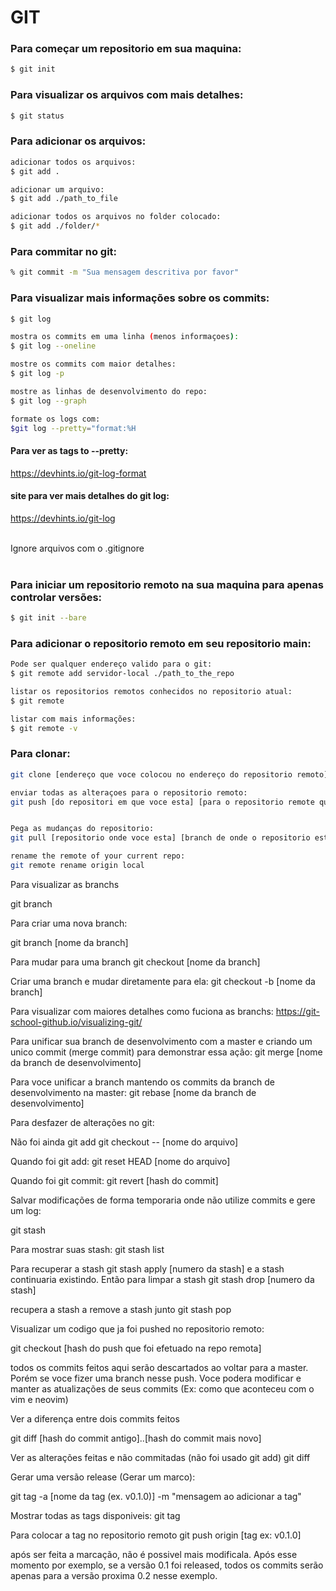 GIT
===

### Para começar um repositorio em sua maquina:
```bash
$ git init
```

### Para visualizar os arquivos com mais detalhes:
```bash
$ git status
```



### Para adicionar os arquivos:
```bash
adicionar todos os arquivos:
$ git add .

adicionar um arquivo:
$ git add ./path_to_file

adicionar todos os arquivos no folder colocado:
$ git add ./folder/*
```


### Para commitar no git:
```bash
% git commit -m "Sua mensagem descritiva por favor"
```


### Para visualizar mais informações sobre os commits:
```bash
$ git log

mostra os commits em uma linha (menos informaçoes):
$ git log --oneline

mostre os commits com maior detalhes:
$ git log -p

mostre as linhas de desenvolvimento do repo:
$ git log --graph

formate os logs com:
$git log --pretty="format:%H
```

#### Para ver as tags to --pretty:
https://devhints.io/git-log-format

#### site para ver mais detalhes do git log:
https://devhints.io/git-log

<br>
Ignore arquivos com o .gitignore
<br>
<br>

### Para iniciar um repositorio remoto na sua maquina para apenas controlar versões:
```bash
$ git init --bare
```


### Para adicionar o repositorio remoto em seu repositorio main:
```bash
Pode ser qualquer endereço valido para o git:
$ git remote add servidor-local ./path_to_the_repo

listar os repositorios remotos conhecidos no repositorio atual:
$ git remote

listar com mais informações:
$ git remote -v
```

### Para clonar:
```bash
git clone [endereço que voce colocou no endereço do repositorio remoto] [nome da pasta que voce quer onde clone]

enviar todas as alteraçoes para o repositorio remoto:
git push [do repositori em que voce esta] [para o repositorio remote que voce quer enviar]


Pega as mudanças do repositorio:
git pull [repositorio onde voce esta] [branch de onde o repositorio esta os arquivos]

rename the remote of your current repo:
git remote rename origin local
```

Para visualizar as branchs

git branch

Para criar uma nova branch:

git branch [nome da branch]


Para mudar para uma branch
git checkout [nome da branch]

Criar uma branch e mudar diretamente para ela:
git checkout -b [nome da branch]

Para visualizar com maiores detalhes como fuciona as branchs:
https://git-school-github.io/visualizing-git/


Para unificar sua branch de desenvolvimento com a master e criando um unico commit (merge commit) para demonstrar essa ação:
git merge [nome da branch de desenvolvimento]


Para voce unificar a branch mantendo os commits da branch de desenvolvimento na master:
git rebase [nome da branch de desenvolvimento]


Para desfazer de alterações no git:

Não foi ainda git add
git checkout -- [nome do arquivo]

Quando foi git add:
git reset HEAD [nome do arquivo]

Quando foi git commit:
git revert [hash do commit]


Salvar modificações de forma temporaria onde não utilize commits e gere um log:

git stash

Para mostrar suas stash:
git stash list

Para recuperar a stash
git stash apply [numero da stash]
e a stash continuaria existindo. Então para limpar a stash
git stash drop [numero da stash]

recupera a stash a remove a stash junto
git stash pop


Visualizar um codigo que ja foi pushed no repositorio remoto:

git checkout [hash do push que foi efetuado na repo remota]

todos os commits feitos aqui serão descartados ao voltar para a master.
Porém se voce fizer uma branch nesse push. Voce podera modificar e manter as atualizações de seus commits (Ex: como que aconteceu com o vim e neovim)


Ver a diferença entre dois commits feitos

git diff [hash do commit antigo]..[hash do commit mais novo]

Ver as alterações feitas e não commitadas (não foi usado git add)
git diff


Gerar uma versão release (Gerar um marco):

git tag -a [nome da tag (ex. v0.1.0)] -m "mensagem ao adicionar a tag"

Mostrar todas as tags disponiveis:
git tag

Para colocar a tag no repositorio remoto
git push origin [tag ex: v0.1.0]

após ser feita a marcação, não é possivel mais modificala. Após esse momento por exemplo, se a versão 0.1 foi released, todos os commits serão apenas para a versão proxima 0.2 nesse exemplo.